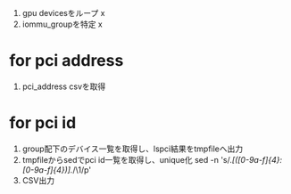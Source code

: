 1. gpu devicesをループ x
2. iommu_groupを特定 x
# for pci address
1. pci_address csvを取得
# for pci id
1. group配下のデバイス一覧を取得し、lspci結果をtmpfileへ出力
2. tmpfileからsedでpci id一覧を取得し、unique化
sed -n 's/.*\[\([0-9a-f]\{4\}:[0-9a-f]\{4\}\)\].*/\1/p'
1. CSV出力